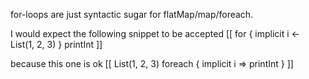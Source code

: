 for-loops are just syntactic sugar for flatMap/map/foreach.

I would expect the following snippet to be accepted
[[
for { implicit i <- List(1, 2, 3) } printInt
]]

because this one is ok
[[
List(1, 2, 3) foreach { implicit i => printInt }
]]

